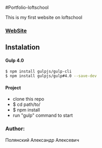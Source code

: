#Portfolio-loftschool

This is my first website on loftschool

### [WebSite][site]


## Instalation
#### Gulp 4.0
```sh
$ npm install gulpjs/gulp-cli
$ npm install gulpjs/gulp#4.0 --save-dev
```
#### Project
* clone this repo
* $ cd path/to/
* $ npm install
* run "gulp" command to start


### Author: 
Полянский Александр Алексевич

[site]: <http://addfox.ru/>